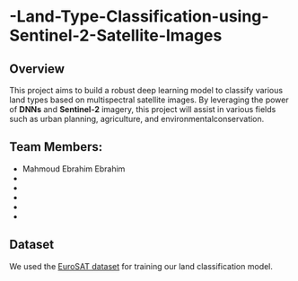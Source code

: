 # -Land-Type-Classification-using-Sentinel-2-Satellite-Images

## Overview
This project aims to build a robust deep learning model to classify various land types based on multispectral satellite images. By leveraging the power of **DNNs** and **Sentinel-2** imagery, this project will assist in various fields such as urban planning, agriculture, and environmentalconservation.

## Team Members:
- Mahmoud Ebrahim Ebrahim
-
-
-
-
-

## Dataset
We used the [EuroSAT dataset](https://github.com/phelber/EuroSAT) for training our land classification model.